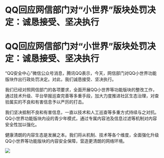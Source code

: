 # QQ回应网信部门对“小世界”版块处罚决定：诚恳接受、坚决执行

# QQ回应网信部门对“小世界”版块处罚决定：诚恳接受、坚决执行

“QQ安全中心”微信公众号消息，腾讯QQ表示，今天，网信部门对QQ小世界功能版块作出行政处罚决定。对此，我们诚恳接受、坚决执行。

我们已经对照网信部门的各项要求，全面开展QQ小世界等功能版块的整改工作，通过技术升级、平台举报巡查完善等多重手段，加大力度推进社区生态治理，对查验属实的不良和有害信息予以严厉的打击。

我们坚决抵制不良和有害信息，一直以技术和人工巡查等多重方式持续与之对抗。QQ小世界功能版块内设的青少年模式，通过专属内容池及信息过滤等机制对内容安全性加以强化。

健康清朗的内容生态是发展之本。我们将从机制、技术等各个维度，全面强化升级QQ小世界等功能版块的内容安全保障，营造更清朗的网络环境。

![](https://inews.gtimg.com/om_bt/OFjN_htys1dO__UmDRPTvdIUxSWnQsDDWZFJlf3zsB51EAA/1000)

